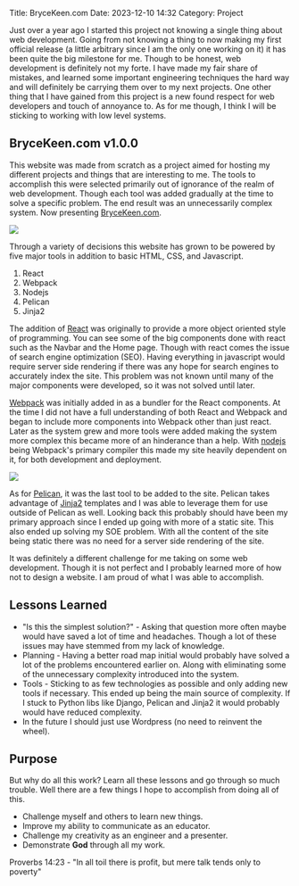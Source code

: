 Title: BryceKeen.com
Date: 2023-12-10 14:32
Category: Project

Just over a year ago I started this project not knowing a single thing about web development. Going from not knowing a thing to now making my first official release (a little arbitrary since I am the only one working on it) it has been quite the big milestone for me. Though to be honest, web development is definitely not my forte. I have made my fair share of mistakes, and learned some important engineering techniques the hard way and will definitely be carrying them over to my next projects. One other thing that I have gained from this project is a new found respect for web developers and touch of annoyance to. As for me though, I think I will be sticking to working with low level systems.

## BryceKeen.com v1.0.0

This website was made from scratch as a project aimed for hosting my different projects and things that are interesting to me. The tools to accomplish this were selected primarily out of ignorance of the realm of web development. Though each tool was added gradually at the time to solve a specific problem. The end result was an unnecessarily complex system. Now presenting [BryceKeen.com](https://brycekeen.com).

<img class="center" src="{attach}/repo/assets/BryceKeenWebsite.png" style="max-width: 90%;" ></img>

Through a variety of decisions this website has grown to be powered by five major tools in addition to basic HTML, CSS, and Javascript.

1. React
2. Webpack
3. Nodejs
4. Pelican
5. Jinja2

The addition of [React](https://react.dev/) was originally to provide a more object oriented style of programming. You can see some of the big components done with react such as the Navbar and the Home page. Though with react comes the issue of search engine optimization (SEO). Having everything in javascript would require server side rendering if there was any hope for search engines to accurately index the site. This problem was not known until many of the major components were developed, so it was not solved until later.

[Webpack](https://webpack.js.org/) was initially added in as a bundler for the React components. At the time I did not have a full understanding of both React and Webpack and began to include more components into Webpack other than just react. Later as the system grew and more tools were added making the system more complex this became more of an hinderance than a help. With [nodejs](https://nodejs.org/en) being Webpack's primary compiler this made my site heavily dependent on it, for both development and deployment. 

<img class="center" src="{attach}/repo/assets/pelican.png" style="max-width: 70%;" ></img>

As for [Pelican](https://getpelican.com/), it was the last tool to be added to the site. Pelican takes advantage of [Jinja2](https://jinja.palletsprojects.com/en/3.1.x/) templates and I was able to leverage them for use outside of Pelican as well. Looking back this probably should have been my primary approach since I ended up going with more of a static site. This also ended up solving my SOE problem. With all the content of the site being static there was no need for a server side rendering of the site.

It was definitely a different challenge for me taking on some web development. Though it is not perfect and I probably learned more of how not to design a website. I am proud of what I was able to accomplish.

## Lessons Learned

- "Is this the simplest solution?" - Asking that question more often maybe would have saved a lot of time and headaches. Though a lot of these issues may have stemmed from my lack of knowledge.
- Planning - Having a better road map initial would probably have solved a lot of the problems encountered earlier on. Along with eliminating some of the unnecessary complexity introduced into the system.
- Tools - Sticking to as few technologies as possible and only adding new tools if necessary. This ended up being the main source of complexity. If I stuck to Python libs like Django, Pelican and Jinja2 it would probably would have reduced complexity.
- In the future I should just use Wordpress (no need to reinvent the wheel).

## Purpose

But why do all this work? Learn all these lessons and go through so much trouble. Well there are a few things I hope to accomplish from doing all of this.

- Challenge myself and others to learn new things.
- Improve my ability to communicate as an educator.
- Challenge my creativity as an engineer and a presenter.
- Demonstrate **God** through all my work.

Proverbs 14:23 - "In all toil there is profit, but mere talk tends only to poverty"
